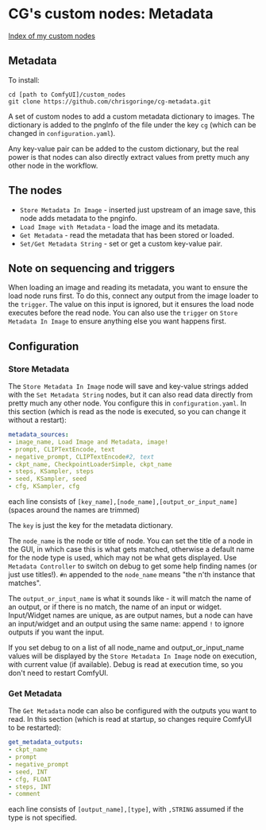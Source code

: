 # CG's custom nodes: Metadata

[Index of my custom nodes](https://github.com/chrisgoringe/cg-nodes-index)

## Metadata

To install:
```
cd [path to ComfyUI]/custom_nodes
git clone https://github.com/chrisgoringe/cg-metadata.git
```

A set of custom nodes to add a custom metadata dictionary to images. The dictionary is added to the pngInfo of the file under the key `cg` (which can be changed in `configuration.yaml`). 

Any key-value pair can be added to the custom dictionary, but the real power is that nodes can also directly extract values from pretty much any other node in the workflow.

## The nodes

- `Store Metadata In Image` - inserted just upstream of an image save, this node adds metadata to the pnginfo. 
- `Load Image with Metadata` - load the image and its metadata. 
- `Get Metadata` - read the metadata that has been stored or loaded. 
- `Set/Get Metadata String` - set or get a custom key-value pair. 

## Note on sequencing and triggers

When loading an image and reading its metadata, you want to ensure the load node runs first. To do this, connect any output from the image loader to the `trigger`. The value on this input is ignored, but it ensures the load node executes before the read node. You can also use the `trigger` on `Store Metadata In Image` to ensure anything else you want happens first.

## Configuration

### Store Metadata

The `Store Metadata In Image` node will save and key-value strings added with the `Set Metadata String` nodes, but it can also read data directly from pretty much any other node. You configure this in `configuration.yaml`. In this section (which is read as the node is executed, so you can change it without a restart):

```yaml
metadata_sources:
- image_name, Load Image and Metadata, image!
- prompt, CLIPTextEncode, text
- negative_prompt, CLIPTextEncode#2, text
- ckpt_name, CheckpointLoaderSimple, ckpt_name
- steps, KSampler, steps
- seed, KSampler, seed
- cfg, KSampler, cfg
```
each line consists of `[key_name],[node_name],[output_or_input_name]` (spaces around the names are trimmed)

The `key` is just the key for the metadata dictionary. 

The `node_name` is the node or title of node. You can set the title of a node in the GUI, in which case this is what gets matched, otherwise a default name for the node type is used, which may not be what gets displayed. Use `Metadata Controller` to switch on debug to get some help finding names (or just use titles!). `#n` appended to the `node_name` means "the n'th instance that matches".

The `output_or_input_name` is what it sounds like - it will match the name of an output, or if there is no match, the name of an input or widget. Input/Widget names are unique, as are output names, but a node can have an input/widget and an output using the same name: append `!` to ignore outputs if you want the input.

If you set debug to on a list of all node_name and output_or_input_name values will be displayed by the `Store Metadata In Image` node on execution, with current value (if available). Debug is read at execution time, so you don't need to restart ComfyUI.

### Get Metadata

The `Get Metadata` node can also be configured with the outputs you want to read. In this section (which is read at startup, so changes require ComfyUI to be restarted):
```yaml
get_metadata_outputs:
- ckpt_name
- prompt
- negative_prompt
- seed, INT
- cfg, FLOAT
- steps, INT
- comment
```
each line consists of `[output_name],[type]`, with `,STRING` assumed if the type is not specified.